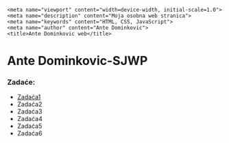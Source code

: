  <!DOCTYPE html>

<html lang="en"><head><meta http-equiv="Content-Type" content="text/html; charset=UTF-8">
    
    <meta name="viewport" content="width=device-width, initial-scale=1.0">
    <meta name="description" content="Moja osobna web stranica">
    <meta name="keywords" content="HTML, CSS, JavaScript">
    <meta name="author" content="Ante Dominkovic">
    <title>Ante Dominkovic web</title>
<style type="text/css" id="operaUserStyle"></style></head>
<body>
    <h1>Ante Dominkovic-SJWP </h1>
    <h3>Zadaće:</h3>
    <ul>
        <li><a href="zadace/zadaca1.html">Zadaća1</a></li>
        <li>Zadaća2</li>
        <li>Zadaća3</li>
        <li>Zadaća4</li>
        <li>Zadaća5</li>
        <li>Zadaća6</li>
    </ul>

</body>
</html>
